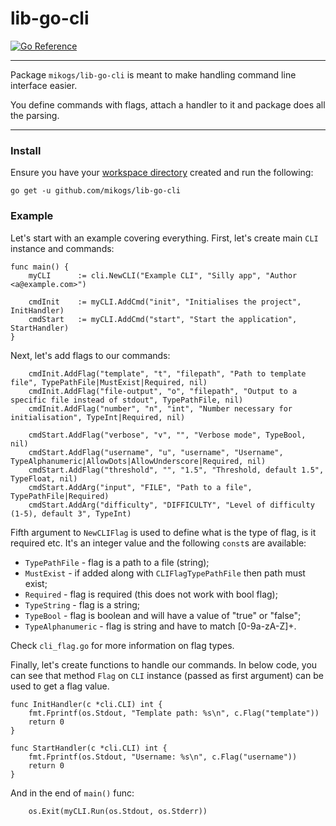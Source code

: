 # lib-go-cli

[![Go Reference](https://pkg.go.dev/badge/github.com/mikogs/lib-go-cli.svg)](https://pkg.go.dev/github.com/mikogs/lib-go-cli)

----

Package `mikogs/lib-go-cli` is meant to make handling command line interface easier.

You define commands with flags, attach a handler to it and package does all
the parsing.

----

### Install

Ensure you have your
[workspace directory](https://golang.org/doc/code.html#Workspaces) created and
run the following:

```
go get -u github.com/mikogs/lib-go-cli
```

### Example

Let's start with an example covering everything. First, let's create main
`CLI` instance and commands:

```
func main() {
    myCLI      := cli.NewCLI("Example CLI", "Silly app", "Author <a@example.com>")

    cmdInit    := myCLI.AddCmd("init", "Initialises the project", InitHandler)
    cmdStart   := myCLI.AddCmd("start", "Start the application", StartHandler)
}
```

Next, let's add flags to our commands:

```
    cmdInit.AddFlag("template", "t", "filepath", "Path to template file", TypePathFile|MustExist|Required, nil)
    cmdInit.AddFlag("file-output", "o", "filepath", "Output to a specific file instead of stdout", TypePathFile, nil)
    cmdInit.AddFlag("number", "n", "int", "Number necessary for initialisation", TypeInt|Required, nil)

    cmdStart.AddFlag("verbose", "v", "", "Verbose mode", TypeBool, nil)
    cmdStart.AddFlag("username", "u", "username", "Username", TypeAlphanumeric|AllowDots|AllowUnderscore|Required, nil)
    cmdStart.AddFlag("threshold", "", "1.5", "Threshold, default 1.5", TypeFloat, nil)
    cmdStart.AddArg("input", "FILE", "Path to a file", TypePathFile|Required)
    cmdStart.AddArg("difficulty", "DIFFICULTY", "Level of difficulty (1-5), default 3", TypeInt)
```

Fifth argument to `NewCLIFlag` is used to define what is the type of flag, is
it required etc. It's an integer value and the following `const`s are
available:

* `TypePathFile` - flag is a path to a file (string);
* `MustExist` - if added along with `CLIFlagTypePathFile` then path must exist;
* `Required` - flag is required (this does not work with bool flag);
* `TypeString` - flag is a string;
* `TypeBool` - flag is boolean and will have a value of "true" or "false";
* `TypeAlphanumeric` - flag is string and have to match [0-9a-zA-Z]+.

Check `cli_flag.go` for more information on flag types.

Finally, let's create functions to handle our commands. In below code, you can
see that method `Flag` on `CLI` instance (passed as first argument) can be
used to get a flag value.

```
func InitHandler(c *cli.CLI) int {
    fmt.Fprintf(os.Stdout, "Template path: %s\n", c.Flag("template"))
    return 0
}

func StartHandler(c *cli.CLI) int {
    fmt.Fprintf(os.Stdout, "Username: %s\n", c.Flag("username"))
    return 0
}
```

And in the end of `main()` func:

```
    os.Exit(myCLI.Run(os.Stdout, os.Stderr))
```
